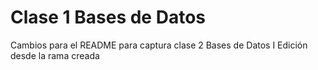 # Clase 1 Bases de Datos
Cambios para el README para captura clase 2 Bases de Datos I
Edición desde la rama creada
